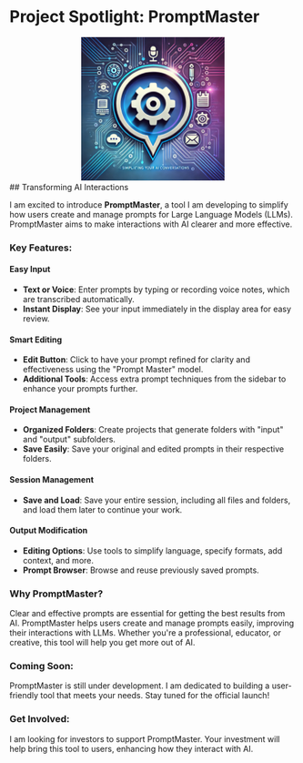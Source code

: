 # Project Spotlight: PromptMaster
<div style="text-align: center;">
    <img src="images/PromptMaster.webp" alt="PromptMaster" width="50%">
</div>
## Transforming AI Interactions

I am excited to introduce **PromptMaster**, a tool I am developing to simplify how users create and manage prompts for Large Language Models (LLMs). PromptMaster aims to make interactions with AI clearer and more effective.

### Key Features:

#### Easy Input

- **Text or Voice**: Enter prompts by typing or recording voice notes, which are transcribed automatically.
- **Instant Display**: See your input immediately in the display area for easy review.

#### Smart Editing

- **Edit Button**: Click to have your prompt refined for clarity and effectiveness using the "Prompt Master" model.
- **Additional Tools**: Access extra prompt techniques from the sidebar to enhance your prompts further.

#### Project Management

- **Organized Folders**: Create projects that generate folders with "input" and "output" subfolders.
- **Save Easily**: Save your original and edited prompts in their respective folders.

#### Session Management

- **Save and Load**: Save your entire session, including all files and folders, and load them later to continue your work.

#### Output Modification

- **Editing Options**: Use tools to simplify language, specify formats, add context, and more.
- **Prompt Browser**: Browse and reuse previously saved prompts.

### Why PromptMaster?

Clear and effective prompts are essential for getting the best results from AI. PromptMaster helps users create and manage prompts easily, improving their interactions with LLMs. Whether you're a professional, educator, or creative, this tool will help you get more out of AI.

### Coming Soon:

PromptMaster is still under development. I am dedicated to building a user-friendly tool that meets your needs. Stay tuned for the official launch!

### Get Involved:

I am looking for investors to support PromptMaster. Your investment will help bring this tool to users, enhancing how they interact with AI.

